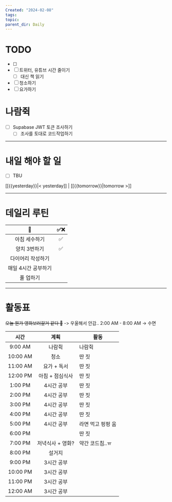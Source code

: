 ```yaml
---
Created: "2024-02-08"
tags: 
topic: 
parent_dir: Daily
---
```

# TODO
- [ ] 
- [ ] 트위터, 유튜브 시간 줄이기
	- [ ] 대신 책 읽기
- [ ] 청소하기
- [ ] 요가하기
# 나람쥑
- [ ] Supabase JWT 토큰 조사하기
	- [ ] 조사를 토대로 코드작업하기

----
# 내일 해야 할 일
- [ ] TBU 
  
[[{{yesterday}}|< yesterday]] | [[{{tomorrow}}|tomorrow >]]  
  
---  
# 데일리 루틴
|         🐣          | ✅❌    |
|:-------------------:|:---:|
|    아침 세수하기    | ✅    |
|    양치 3번하기     | ✅    |
|  다이어리 작성하기  |     |
| 매일 4시간 공부하기 |     |
|      풀 업하기      |     |

----
# 활동표
~~오늘 뭔가 영화보러갈거 같다 🤔~~ -> 우울해서 안감..
2:00 AM - 8:00 AM -> 수면

| 시간 | 계획 | 활동 |
| :--: | :--: | ---- |
| 9:00 AM | 나람쥑 | 나람쥑 |
| 10:00 AM | 청소 | 딴 짓 |
| 11:00 AM | 요가 + 독서 | 딴 짓 |
| 12:00 PM | 아침 + 점심식사 | 딴 짓 |
| 1:00 PM | 4시간 공부 | 딴 짓 |
| 2:00 PM | 4시간 공부 | 딴 짓 |
| 3:00 PM | 4시간 공부 | 딴 짓 |
| 4:00 PM | 4시간 공부 | 딴 짓 |
| 5:00 PM | 4시간 공부 | 라면 먹고 펑펑 움 |
| 6:00 PM |  | 딴 짓 |
| 7:00 PM | 저녁식사 + 영화? | 약간 코드침..ㅠ |
| 8:00 PM | 설거지 |  |
| 9:00 PM | 3시간 공부 |  |
| 10:00 PM | 3시간 공부 |  |
| 11:00 PM | 3시간 공부 |  |
| 12:00 AM | 3시간 공부 |  |

